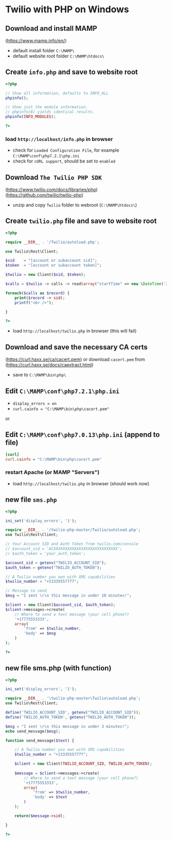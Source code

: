 # Twilio with PHP on Windows

## Download and install MAMP
(https://www.mamp.info/en/)

* default install folder `C:\MAMP\`
* default website root folder `C:\MAMP\htdocs\`

## Create `info.php` and save to website root

``` php
<?php

// Show all information, defaults to INFO_ALL
phpinfo();

// Show just the module information.
// phpinfo(8) yields identical results.
phpinfo(INFO_MODULES);

?>

```

### load `http://localhost/info.php` in browser

* check for `Loaded Configuration File`, for example	`C:\MAMP\conf\php7.2.1\php.ini`
* check for `cURL support`, should be set to `enabled`

## Download `The Twilio PHP SDK`
(https://www.twilio.com/docs/libraries/php)   
(https://github.com/twilio/twilio-php)   

* unzip and copy `Twilio` folder to webroot (`C:\MAMP\htdocs\`)

## Create `twilio.php` file and save to website root

``` php
<?php

require __DIR__ . '/Twilio/autoload.php';

use Twilio\Rest\Client;

$sid    = "[account or subaccount sid]";
$token  = "[account or subaccount token]";

$twilio = new Client($sid, $token);

$calls = $twilio -> calls -> read(array("startTime" => new \DateTime('2018-6-4')));

foreach($calls as $record) {
    print($record -> sid);
    printf("<br />");

}

?>

```

* load `http://localhost/twilio.php` in browser (this will fail)

## Download and save the necessary CA certs
(https://curl.haxx.se/ca/cacert.pem) or download `cacert.pem` from (https://curl.haxx.se/docs/caextract.html)
* save to `C:\MAMP\bin\php\`

## Edit `C:\MAMP\conf\php7.2.1\php.ini`
* `display_errors = on`
* `curl.cainfo = "C:\MAMP\bin\php\cacert.pem"`

or 

## Edit `C:\MAMP\conf\php7.0.13\php.ini` (append to file)
``` ini
[curl]
curl.cainfo = "C:\MAMP\bin\php\cacert.pem"

```

### restart Apache (or MAMP "Servers")

* load `http://localhost/twilio.php` in browser (should work now)


## new file `sms.php`

``` php
<?php

ini_set('display_errors', '1');

require __DIR__ . '/twilio-php-master/Twilio/autoload.php';
use Twilio\Rest\Client;

// Your Account SID and Auth Token from twilio.com/console
// $account_sid = 'ACXXXXXXXXXXXXXXXXXXXXXXXXXXXX';
// $auth_token = 'your_auth_token';

$account_sid = getenv("TWILIO_ACCOUNT_SID");
$auth_token = getenv("TWILIO_AUTH_TOKEN");

// A Twilio number you own with SMS capabilities
$twilio_number = "+13335557777";

// Message to send
$msg = "I sent \r\n this message in under 10 minutes!";

$client = new Client($account_sid, $auth_token);
$client->messages->create(
    // Where to send a text message (your cell phone?)
    '+17775553333',
    array(
        'from' => $twilio_number,
        'body' => $msg
    )
);

?>

```

## new file sms.php (with function)

```php
<?php

ini_set('display_errors', '1');

require __DIR__ . '\twilio-php-master\Twilio\autoload.php';
use Twilio\Rest\Client;

define('TWILIO_ACCOUNT_SID', getenv("TWILIO_ACCOUNT_SID"));
define('TWILIO_AUTH_TOKEN', getenv("TWILIO_AUTH_TOKEN"));

$msg = "I sent \r\n this message in under 3 minutes!";
echo send_message($msg);

function send_message($text) {

	// A Twilio number you own with SMS capabilities
	$twilio_number = "+13335557777";

	$client = new Client(TWILIO_ACCOUNT_SID, TWILIO_AUTH_TOKEN);
	
	$message = $client->messages->create(
	    // Where to send a text message (your cell phone?)
	    '+17775553333',
	    array(
	        'from' => $twilio_number,
	        'body' => $text
	    )
	);

	return($message->sid);

}

?>

```

